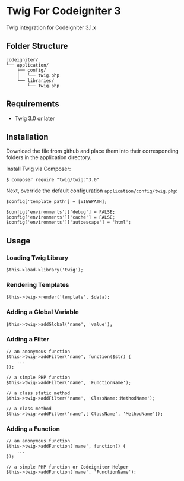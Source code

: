 # Twig For Codeigniter 3

Twig integration for CodeIgniter 3.1.x

## Folder Structure

```
codeigniter/
└── application/
    ├── config/
    │   └── twig.php
    └── libraries/
        └── Twig.php
```

## Requirements
* Twig 3.0 or later

## Installation

Download the file from github and place them into their corresponding folders in the application directory.

Install Twig via Composer:
```
$ composer require "twig/twig:^3.0"
```

Next, override the default configuration `application/config/twig.php`:

```
$config['template_path'] = [VIEWPATH];

$config['environments']['debug'] = FALSE;
$config['environments']['cache'] = FALSE;
$config['environments']['autoescape'] = 'html';
```

## Usage

### Loading Twig Library

```
$this->load->library('twig');
```

### Rendering Templates

```
$this->twig->render('template', $data);
```

### Adding a Global Variable

```
$this->twig->addGlobal('name', 'value');
```

### Adding a Filter

```
// an anonymous function
$this->twig->addFilter('name', function($str) {
    ...
});

// a simple PHP function
$this->twig->addFilter('name', 'FunctionName');

// a class static method
$this->twig->addFilter('name', 'ClassName::MethodName');

// a class method
$this->twig->addFilter('name',['ClassName', 'MethodName']);
```

### Adding a Function

```
// an anonymous function
$this->twig->addFunction('name', function() {
    ...
});

// a simple PHP function or Codeigniter Helper
$this->twig->addFunction('name', 'FunctionName');
```